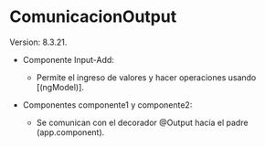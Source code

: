 # ComunicacionOutput

Version: 8.3.21.

* Componente Input-Add:
    * Permite el ingreso de valores y hacer operaciones usando [(ngModel)].

* Componentes componente1 y componente2:
    * Se comunican con el decorador @Output hacia el padre (app.component).
